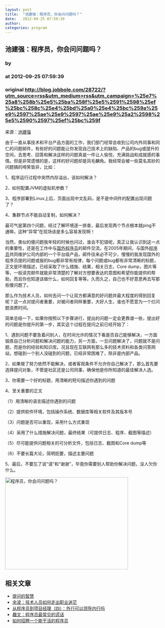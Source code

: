 ```yaml
---
layout: post
title:  "池建强：程序员，你会问问题吗？"
date:   2012-09-25 07:59:39
author: 
categories: program
---
```


## 池建强：程序员，你会问问题吗？
### by 
### at 2012-09-25 07:59:39
### original <http://blog.jobbole.com/28722/?utm_source=rss&utm_medium=rss&utm_campaign=%25e7%25a8%258b%25e5%25ba%258f%25e5%2591%2598%25ef%25bc%258c%25e4%25bd%25a0%25e4%25bc%259a%25e9%2597%25ae%25e9%2597%25ae%25e9%25a2%2598%25e5%2590%2597%25ef%25bc%259f>

<p>来源：<a href="http://www.cnblogs.com/chijianqiang/archive/2012/09/24/question.html">池建强</a></p>
<p>由于一直从事技术和平台产品方面的工作，我们部门经常会收到公司内外同事和同仁的问题邮件，有些好的问题能让你发现自己技术上的缺陷、产品的bug或提升的空间，去思考、回答和解决这样的问题真是一件让人愉悦，充满挑战和成就感的事情。但是非常遗憾的是，这样的好问题却是凤毛麟角。我经常会被一些莫名其妙的问题搞的啼笑皆非，比如：<span></span></p>
<p>1、程序运行过程中突然内存溢出，该如何解决？</p>
<p>2、如何配置JVM的虚拟机参数？</p>
<p>3、程序部署到Linux上后，页面出现中文乱码，是不是中间件的配置出现问题了？</p>
<p>4、集群节点不能自动复制，如何解决？</p>
<p>最可气是第四个问题，经过了解环境逐一排查，最后发现两个节点根本就ping不通嘛，这种“异常”在现场该是多么容易发现啊！</p>
<p>当然，类似的傻问题我年轻的时候也问过，谁会不犯错呢，真正让我认识到这一点的重要性，还是在工作中与<span><a href="http://blog.jobbole.com/5200/" title="国外程序员推荐的免费编程书籍资源">国外程序员</a></span>的邮件交流。在2005年期间，与国外<span><a href="http://blog.jobbole.com/821/" title="程序员的本质">程序员</a></span>共同维护公司内部的一个平台级产品，邮件往来必不可少，慢慢的我发现国外的程序员提的问题或报的bug都非常有规律，每个问题或bug都有非常清晰的标题，正文是环境描述，已经采取了什么措施、结果，相关日志，Core dump，图片等等，一般读完邮件就能非常清楚的了解对方想要表达的意图和希望你能提供的帮助，而且你也知道该做什么，如何回复等等。久而久之，自己也不好意思再去写那些傻问题了。</p>
<p>那么作为技术人员，如何去问一个让双方都满意的好问题并最大程度的得到回复呢？这一点对提问者重要，对被问者同样重要，大好人生，谁也不愿意为一个烂问题浪费时间。</p>
<p>简单总结一下，如果你按照以下步骤进行，提出的问题一定会更靠谱一些，提出好的问题是你提升的第一步，其实这个过程在提问之前已经开始了：</p>
<p>1、遇到问题不要急着问别人，在时间允许的情况下看是否自己能够解决，一方面锻炼自己分析问题和解决问题的能力，另一方面，一旦问题解决了，问题就不是问题，而是你的经验和知识库。况且现在互联网有那么多的技术资料和各类问答网站，想碰到一个别人没碰到的问题，已经非常困难了，除非是内部产品。</p>
<p>2、如果做了努力依然不能解决，或者客观条件不允许你自己解决了，那么首先要选择提问对象，不管是社区还是公司同事，确保他是你所知道的最佳解决人选。</p>
<p>3、你需要一个好的标题，用清晰的短句描述你遇到的问题</p>
<p>4、至关重要的正文</p>
<p>（1）用清晰的语言描述你遇到的问题</p>
<p>（2）提供软件环境，包括操作系统、数据库等相关软件及其版本号</p>
<p>（3）问题是否可以重现，采用什么方式重现</p>
<p>（4）采用了什么措施解决问题，最终结果（可提供日志、程序、截图等描述）</p>
<p>（5）尽可能提供问题相关的可分析文件，包括日志、截图和Core dump等</p>
<p>（6）不要长篇大论，简明扼要，描述主要问题</p>
<p>5、最后，不要忘了说“请”和“谢谢”，毕竟你需要别人帮助你解决问题，没人欠你什么。</p>
<p><a href="http://blog.jobbole.com/wp-content/uploads/2012/09/question.jpg" rel="lightbox[28722]" title="程序员，你会问问题吗？"><img title="程序员，你会问问题吗？" src="http://blog.jobbole.com/wp-content/uploads/2012/09/question.jpg" alt="程序员，你会问问题吗？" width="400" height="300"></a></p>
<h2>相关文章</h2><ul><li><a href="http://blog.jobbole.com/28784/" title="提问的智慧">提问的智慧</a></li><li><a href="http://blog.jobbole.com/413/" title="余波：技术人员如何走出职业迷茫">余波：技术人员如何走出职业迷茫</a></li><li><a href="http://blog.jobbole.com/28896/" title="从程序员到项目经理（四）：外行可以领导内行吗">从程序员到项目经理（四）：外行可以领导内行吗</a></li><li><a href="http://blog.jobbole.com/28855/" title="趣文：程序员最常见的谎话">趣文：程序员最常见的谎话</a></li><li><a href="http://blog.jobbole.com/28854/" title="如何招聘一个能干活的程序员">如何招聘一个能干活的程序员</a></li></ul>